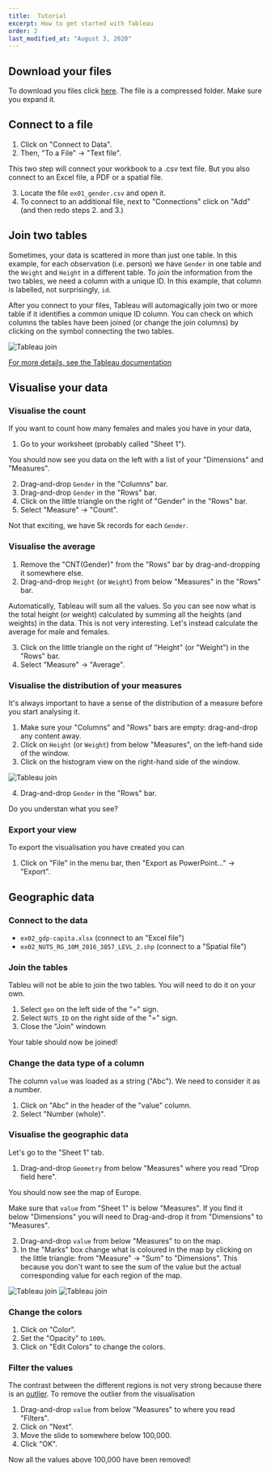 ```yaml
---
title:  Tutorial
excerpt: How to get started with Tableau
order: 2
last_modified_at: "August 3, 2020"
---
```



## Download your files

To download you files click [here](/assets/data/tableau-ex01-02-data.zip). The file is a compressed folder. Make sure you expand it.

## Connect to a file

1. Click on "Connect to Data".
2. Then, "To a File" -> "Text file".

This two step will connect your workbook to a .csv text file. But you also connect to an Excel file, a PDF or a spatial file.

3. Locate the file `ex01_gender.csv` and open it.
4. To connect to an additional file, next to "Connections" click on "Add" (and then redo steps 2. and 3.)

## Join two tables

Sometimes, your data is scattered in more than just one table. In this example, for each observation (i.e. person) we have `Gender` in one table and the `Weight` and `Height` in a different table. To *join* the information from the two tables, we need a column with a unique ID. In this example, that column is labelled, not surprisingly, `id`. 

After you connect to your files, Tableau will automagically join two or more table if it identifies a common unique ID column. You can check on which columns the tables have been joined (or change the join columns) by clicking on the symbol connecting the two tables.

![Tableau join](/assets/images/join.png)

[For more details, see the Tableau documentation](https://help.tableau.com/current/pro/desktop/en-us/joining_tables.htm)

## Visualise your data

### Visualise the count

If you want to count how many females and males you have in your data,

1. Go to your worksheet (probably called "Sheet 1").

You should now see you data on the left with a list of your "Dimensions" and "Measures". 

2. Drag-and-drop `Gender` in the "Columns" bar.
3. Drag-and-drop `Gender` in the "Rows" bar.
4. Click on the little triangle on the right of "Gender" in the "Rows" bar.
5. Select "Measure" -> "Count".

Not that exciting, we have 5k records for each `Gender`.

### Visualise the average

1. Remove the "CNT(Gender)" from the "Rows" bar by drag-and-dropping it somewhere else.
2. Drag-and-drop `Height` (or `Weight`) from below "Measures" in the "Rows" bar.

Automatically, Tableau will sum all the values. So you can see now what is the total height (or weight) calculated by summing all the heights (and weights) in the data. This is not very interesting. Let's instead calculate the average for male and females.

3. Click on the little triangle on the right of "Height" (or "Weight") in the "Rows" bar.
4. Select "Measure" -> "Average".

### Visualise the distribution of your measures

It's always important to have a sense of the distribution of a measure before you start analysing it.

1. Make sure your "Columns" and "Rows" bars are empty: drag-and-drop any content away.
2. Click on `Height` (or `Weight`) from below "Measures", on the left-hand side of the window.
3. Click on the histogram view on the right-hand side of the window.

![Tableau join](/assets/images/histogram.png)

4. Drag-and-drop `Gender` in the "Rows" bar.

Do you understan what you see?

### Export your view

To export the visualisation you have created you can

1. Click on "File" in the menu bar, then "Export as PowerPoint..." -> "Export".

## Geographic data

### Connect to the data

* `ex02_gdp-capita.xlsx` (connect to an "Excel file")
* `ex02_NUTS_RG_10M_2016_3857_LEVL_2.shp` (connect to a "Spatial file")

### Join the tables

Tableu will not be able to join the two tables. You will need to do it on your own.

1. Select `geo` on the left side of the "=" sign.
2. Select `NUTS_ID` on the right side of the "=" sign.
3. Close the "Join" windown

Your table should now be joined!


### Change the data type of a column

The column `value` was loaded as a string ("Abc"). We need to consider it as a number.

1. Click on "Abc" in the header of the "value" column.
2. Select "Number (whole)".

### Visualise the geographic data

Let's go to the "Sheet 1" tab.

1. Drag-and-drop `Geometry` from below "Measures" where you read "Drop field here".

You should now see the map of Europe.

Make sure that `value` from "Sheet 1" is below "Measures". If you find it below "Dimensions" you will need to Drag-and-drop it from "Dimensions" to "Measures".

2. Drag-and-drop `value` from below "Measures" to on the map.
3. In the "Marks" box change what is coloured in the map by clicking on the little triangle: from "Measure" -> "Sum" to "Dimensions". This because you don't want to see the sum of the value but the actual corresponding value for each region of the map. 

![Tableau join](/assets/images/marks-1.png)
![Tableau join](/assets/images/marks-2.png)

### Change the colors

1. Click on "Color".
2. Set the "Opacity" to `100%`.
3. Click on "Edit Colors" to change the colors.

### Filter the values

The contrast between the different regions is not very strong because there is an [outlier](https://en.wikipedia.org/wiki/Outlier). To remove the outlier from the visualisation
 

1. Drag-and-drop `value` from below "Measures" to where you read "Filters".
2. Click on "Next".
3. Move the slide to somewhere below 100,000.
4. Click "OK".

Now all the values above 100,000 have been removed!


